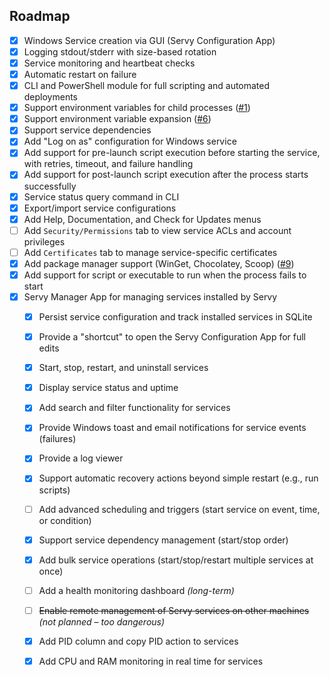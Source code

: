 ## Roadmap

* [x] Windows Service creation via GUI (Servy Configuration App)
* [x] Logging stdout/stderr with size-based rotation
* [x] Service monitoring and heartbeat checks
* [x] Automatic restart on failure
* [x] CLI and PowerShell module for full scripting and automated deployments
* [x] Support environment variables for child processes ([#1](https://github.com/aelassas/servy/issues/1))
* [x] Support environment variable expansion ([#6](https://github.com/aelassas/servy/issues/6))
* [x] Support service dependencies
* [x] Add "Log on as" configuration for Windows service
* [x] Add support for pre-launch script execution before starting the service, with retries, timeout, and failure handling
* [x] Add support for post-launch script execution after the process starts successfully
* [x] Service status query command in CLI
* [x] Export/import service configurations
* [x] Add Help, Documentation, and Check for Updates menus
* [ ] Add `Security/Permissions` tab to view service ACLs and account privileges
* [ ] Add `Certificates` tab to manage service-specific certificates
* [x] Add package manager support (WinGet, Chocolatey, Scoop) ([#9](https://github.com/aelassas/servy/issues/9))
* [x] Add support for script or executable to run when the process fails to start
* [x] Servy Manager App for managing services installed by Servy
  * [x] Persist service configuration and track installed services in SQLite
  * [x] Provide a "shortcut" to open the Servy Configuration App for full edits
  * [x] Start, stop, restart, and uninstall services
  * [x] Display service status and uptime
  * [x] Add search and filter functionality for services
  * [x] Provide Windows toast and email notifications for service events (failures)
  * [x] Provide a log viewer
  * [x] Support automatic recovery actions beyond simple restart (e.g., run scripts)
  * [ ] Add advanced scheduling and triggers (start service on event, time, or condition)
  * [x] Support service dependency management (start/stop order)
  * [x] Add bulk service operations (start/stop/restart multiple services at once)
  * [ ] Add a health monitoring dashboard *(long-term)*
  * [ ] ~~Enable remote management of Servy services on other machines~~ *(not planned – too dangerous)*
  * [x] Add PID column and copy PID action to services
  * [x] Add CPU and RAM monitoring in real time for services
 
